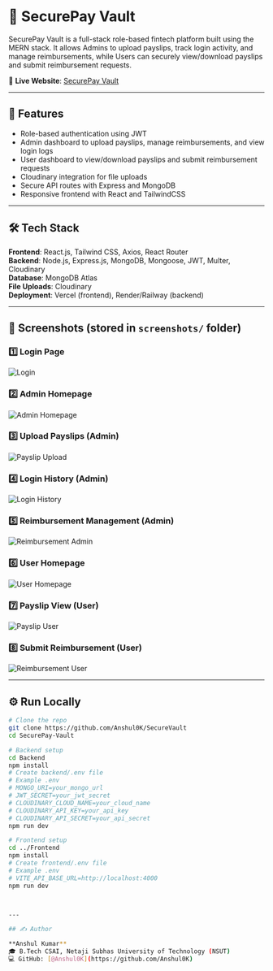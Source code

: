 # 💼 SecurePay Vault

SecurePay Vault is a full-stack role-based fintech platform built using the MERN stack. It allows Admins to upload payslips, track login activity, and manage reimbursements, while Users can securely view/download payslips and submit reimbursement requests.

🔗 **Live Website**: [SecurePay Vault](https://securepay-vault.vercel.app/)

---

## 🚀 Features

- Role-based authentication using JWT
- Admin dashboard to upload payslips, manage reimbursements, and view login logs
- User dashboard to view/download payslips and submit reimbursement requests
- Cloudinary integration for file uploads
- Secure API routes with Express and MongoDB
- Responsive frontend with React and TailwindCSS

---

## 🛠️ Tech Stack

**Frontend**: React.js, Tailwind CSS, Axios, React Router  
**Backend**: Node.js, Express.js, MongoDB, Mongoose, JWT, Multer, Cloudinary  
**Database**: MongoDB Atlas  
**File Uploads**: Cloudinary  
**Deployment**: Vercel (frontend), Render/Railway (backend)

---

## 📸 Screenshots (stored in `screenshots/` folder)

### 1️⃣ Login Page  
![Login](./screenshots/1-login.png)

### 2️⃣ Admin Homepage  
![Admin Homepage](./screenshots/2-admin-homepage.png)

### 3️⃣ Upload Payslips (Admin)  
![Payslip Upload](./screenshots/3-admin-upload-payslip.png)

### 4️⃣ Login History (Admin)  
![Login History](./screenshots/4-admin-login-history.png)

### 5️⃣ Reimbursement Management (Admin)  
![Reimbursement Admin](./screenshots/5-admin-reimbursement-panel.png)

### 6️⃣ User Homepage  
![User Homepage](./screenshots/6-user-homepage.png)

### 7️⃣ Payslip View (User)  
![Payslip User](./screenshots/7-user-payslip-view.png)

### 8️⃣ Submit Reimbursement (User)  
![Reimbursement User](./screenshots/8-user-submit-reimbursement.png)


---

## ⚙️ Run Locally

```bash
# Clone the repo
git clone https://github.com/Anshul0K/SecureVault
cd SecurePay-Vault

# Backend setup
cd Backend
npm install
# Create backend/.env file
# Example .env
# MONGO_URI=your_mongo_url
# JWT_SECRET=your_jwt_secret
# CLOUDINARY_CLOUD_NAME=your_cloud_name
# CLOUDINARY_API_KEY=your_api_key
# CLOUDINARY_API_SECRET=your_api_secret
npm run dev

# Frontend setup
cd ../Frontend
npm install
# Create frontend/.env file
# Example .env
# VITE_API_BASE_URL=http://localhost:4000
npm run dev



---

## ✍️ Author

**Anshul Kumar**  
🎓 B.Tech CSAI, Netaji Subhas University of Technology (NSUT)  
💻 GitHub: [@Anshul0K](https://github.com/Anshul0K)  
